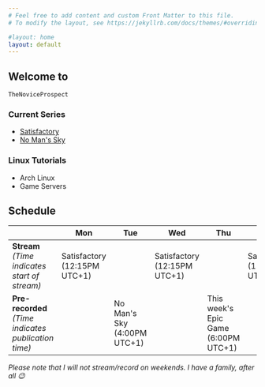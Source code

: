 ```yaml
---
# Feel free to add content and custom Front Matter to this file.
# To modify the layout, see https://jekyllrb.com/docs/themes/#overriding-theme-defaults

#layout: home
layout: default
---
```

## Welcome to

`TheNoviceProspect`

### Current Series

- [Satisfactory](https://www.youtube.com/watch?v=F2zch49qDwI&list=PLuRZiBd8Z0Aq5GqtK5UoLY66ZI3Sg-3tS)
- [No Man's Sky](https://www.youtube.com/watch?v=Pfj9j64duFs&list=PLuRZiBd8Z0AqQu2zZVGclTt4q0hfYRrgB)

### Linux Tutorials

- Arch Linux
- Game Servers

## Schedule

|                                                            | **Mon**                         | **Tue**                        | **Wed**                         | **Thu**                                 | **Fri**                         |
|------------------------------------------------------------|---------------------------------|--------------------------------|---------------------------------|-----------------------------------------|---------------------------------|
| **Stream**<br>*(Time indicates <br>start of stream)*       | Satisfactory<br>(12:15PM UTC+1) |                                | Satisfactory<br>(12:15PM UTC+1) |                                         | Satisfactory<br>(12:15PM UTC+1) |
| **Pre-recorded**<br>*(Time indicates<br>publication time)* |                                 | No Man's Sky<br>(4:00PM UTC+1) |                                 | This week's Epic Game<br>(6:00PM UTC+1) |                                 |

*Please note that I will not stream/record on weekends. I have a family, after all :wink:*
